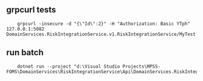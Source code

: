 ﻿## grpcurl tests
        grpcurl -insecure -d "{\"Id\":2}" -H "Authorization: Basic YTph" 127.0.0.1:5082 DomainServices.RiskIntegrationService.v1.RiskIntegrationService/MyTest

## run batch
        dotnet run --project "d:\Visual Studio Projects\MPSS-FOMS\DomainServices\RiskIntegrationService\Api\DomainServices.RiskIntegrationService.Api.csproj"